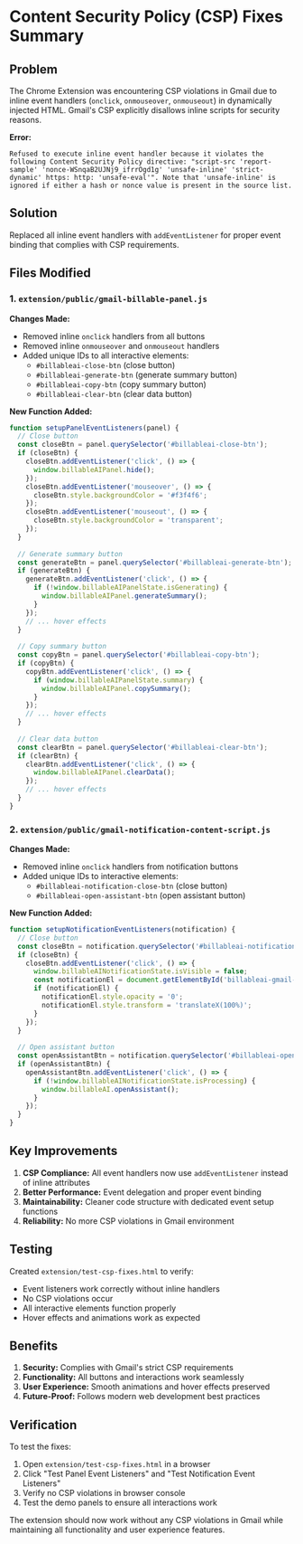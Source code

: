 # Content Security Policy (CSP) Fixes Summary

## Problem
The Chrome Extension was encountering CSP violations in Gmail due to inline event handlers (`onclick`, `onmouseover`, `onmouseout`) in dynamically injected HTML. Gmail's CSP explicitly disallows inline scripts for security reasons.

**Error:**
```
Refused to execute inline event handler because it violates the following Content Security Policy directive: "script-src 'report-sample' 'nonce-WSnqaB2UJNj9_ifrrOgd1g' 'unsafe-inline' 'strict-dynamic' https: http: 'unsafe-eval'". Note that 'unsafe-inline' is ignored if either a hash or nonce value is present in the source list.
```

## Solution
Replaced all inline event handlers with `addEventListener` for proper event binding that complies with CSP requirements.

## Files Modified

### 1. `extension/public/gmail-billable-panel.js`

**Changes Made:**
- Removed inline `onclick` handlers from all buttons
- Removed inline `onmouseover` and `onmouseout` handlers
- Added unique IDs to all interactive elements:
  - `#billableai-close-btn` (close button)
  - `#billableai-generate-btn` (generate summary button)
  - `#billableai-copy-btn` (copy summary button)
  - `#billableai-clear-btn` (clear data button)

**New Function Added:**
```javascript
function setupPanelEventListeners(panel) {
  // Close button
  const closeBtn = panel.querySelector('#billableai-close-btn');
  if (closeBtn) {
    closeBtn.addEventListener('click', () => {
      window.billableAIPanel.hide();
    });
    closeBtn.addEventListener('mouseover', () => {
      closeBtn.style.backgroundColor = '#f3f4f6';
    });
    closeBtn.addEventListener('mouseout', () => {
      closeBtn.style.backgroundColor = 'transparent';
    });
  }
  
  // Generate summary button
  const generateBtn = panel.querySelector('#billableai-generate-btn');
  if (generateBtn) {
    generateBtn.addEventListener('click', () => {
      if (!window.billableAIPanelState.isGenerating) {
        window.billableAIPanel.generateSummary();
      }
    });
    // ... hover effects
  }
  
  // Copy summary button
  const copyBtn = panel.querySelector('#billableai-copy-btn');
  if (copyBtn) {
    copyBtn.addEventListener('click', () => {
      if (window.billableAIPanelState.summary) {
        window.billableAIPanel.copySummary();
      }
    });
    // ... hover effects
  }
  
  // Clear data button
  const clearBtn = panel.querySelector('#billableai-clear-btn');
  if (clearBtn) {
    clearBtn.addEventListener('click', () => {
      window.billableAIPanel.clearData();
    });
    // ... hover effects
  }
}
```

### 2. `extension/public/gmail-notification-content-script.js`

**Changes Made:**
- Removed inline `onclick` handlers from notification buttons
- Added unique IDs to interactive elements:
  - `#billableai-notification-close-btn` (close button)
  - `#billableai-open-assistant-btn` (open assistant button)

**New Function Added:**
```javascript
function setupNotificationEventListeners(notification) {
  // Close button
  const closeBtn = notification.querySelector('#billableai-notification-close-btn');
  if (closeBtn) {
    closeBtn.addEventListener('click', () => {
      window.billableAINotificationState.isVisible = false;
      const notificationEl = document.getElementById('billableai-gmail-notification');
      if (notificationEl) {
        notificationEl.style.opacity = '0';
        notificationEl.style.transform = 'translateX(100%)';
      }
    });
  }
  
  // Open assistant button
  const openAssistantBtn = notification.querySelector('#billableai-open-assistant-btn');
  if (openAssistantBtn) {
    openAssistantBtn.addEventListener('click', () => {
      if (!window.billableAINotificationState.isProcessing) {
        window.billableAI.openAssistant();
      }
    });
  }
}
```

## Key Improvements

1. **CSP Compliance:** All event handlers now use `addEventListener` instead of inline attributes
2. **Better Performance:** Event delegation and proper event binding
3. **Maintainability:** Cleaner code structure with dedicated event setup functions
4. **Reliability:** No more CSP violations in Gmail environment

## Testing

Created `extension/test-csp-fixes.html` to verify:
- Event listeners work correctly without inline handlers
- No CSP violations occur
- All interactive elements function properly
- Hover effects and animations work as expected

## Benefits

1. **Security:** Complies with Gmail's strict CSP requirements
2. **Functionality:** All buttons and interactions work seamlessly
3. **User Experience:** Smooth animations and hover effects preserved
4. **Future-Proof:** Follows modern web development best practices

## Verification

To test the fixes:
1. Open `extension/test-csp-fixes.html` in a browser
2. Click "Test Panel Event Listeners" and "Test Notification Event Listeners"
3. Verify no CSP violations in browser console
4. Test the demo panels to ensure all interactions work

The extension should now work without any CSP violations in Gmail while maintaining all functionality and user experience features. 